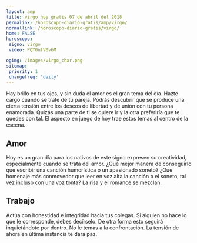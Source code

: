 ```yaml
---
layout: amp
title: virgo hoy gratis 07 de abril del 2018 
permalink: /horoscopo-diario-gratis/amp/virgo/
normallink: /horoscopo-diario-gratis/virgo/
home: FALSE
horoscopo:
 signo: virgo
 video: PQY0nfV0v6M

ogimg: /images/virgo_char.png
sitemap:
 priority: 1
 changefreq: 'daily'
---
```



Hay brillo en tus ojos, y sin duda el amor es el gran tema del día. Hazte cargo cuando se trate de tu pareja. Podrás descubrir que se produce una cierta tensión entre los deseos de libertad y de unión con tu persona enamorada. Quizás una parte de ti se quiere ir y la otra preferiría que te quedes con tal. El aspecto en juego de hoy trae estos temas al centro de la escena.

## Amor

Hoy es un gran día para los nativos de este signo expresen su creatividad, especialmente cuando se trata del amor. ¿Qué mejor manera de conseguirlo que escribir una canción humorística o un apasionado soneto? ¿Que homenaje más conmovedor que leer en voz alta la canción o el soneto, tal vez incluso con una voz tonta? La risa y el romance se mezclan.

## Trabajo

Actúa con honestidad e integridad hacia tus colegas. Si alguien no hace lo que le corresponde, debes decírselo. De otra forma esto seguirá inquietándote por dentro. No le temas a la confrontación. La tensión de ahora en última instancia te dará paz.